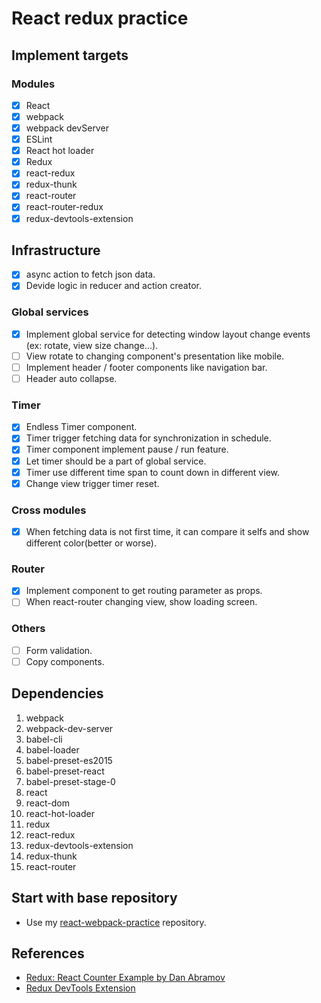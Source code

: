 # React redux practice

## Implement targets

### Modules

- [x] React
- [x] webpack
- [x] webpack devServer
- [x] ESLint
- [x] React hot loader
- [x] Redux
- [x] react-redux
- [x] redux-thunk
- [x] react-router
- [x] react-router-redux
- [x] redux-devtools-extension

## Infrastructure

- [x] async action to fetch json data.
- [x] Devide logic in reducer and action creator.

### Global services

- [x] Implement global service for detecting window layout change events (ex: rotate, view size change...).
- [ ] View rotate to changing component's presentation like mobile.
- [ ] Implement header / footer components like navigation bar.
- [ ] Header auto collapse.

### Timer

- [x] Endless Timer component.
- [x] Timer trigger fetching data for synchronization in schedule.
- [x] Timer component implement pause / run feature.
- [x] Let timer should be a part of global service.
- [x] Timer use different time span to count down in different view.
- [x] Change view trigger timer reset.

### Cross modules

- [x] When fetching data is not first time, it can compare it selfs and show different color(better or worse).

### Router

- [x] Implement component to get routing parameter as props.
- [ ] When react-router changing view, show loading screen.

### Others

- [ ] Form validation.
- [ ] Copy components.

## Dependencies

1. webpack
2. webpack-dev-server
3. babel-cli
4. babel-loader
5. babel-preset-es2015
6. babel-preset-react
7. babel-preset-stage-0
8. react
9. react-dom
10. react-hot-loader
11. redux
12. react-redux
13. redux-devtools-extension
14. redux-thunk
15. react-router

## Start with base repository

* Use my [react-webpack-practice](https://github.com/mvpdw06/react-webpack-practice) repository.

## References

* [Redux: React Counter Example by Dan Abramov](https://egghead.io/lessons/javascript-redux-react-counter-example)
* [Redux DevTools Extension](http://extension.remotedev.io/)
